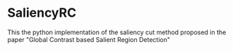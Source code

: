 # SaliencyRC
This the python implementation of  the  saliency cut method proposed in the paper "Global Contrast based Salient Region Detection"
